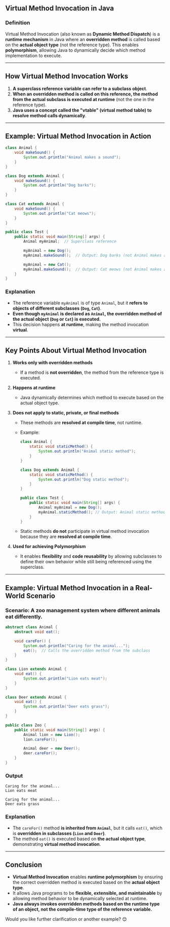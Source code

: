 ## **Virtual Method Invocation in Java**

### **Definition**

Virtual Method Invocation (also known as **Dynamic Method Dispatch**) is a **runtime mechanism** in Java where an **overridden method** is called based on the **actual object type** (not the reference type). This enables **polymorphism**, allowing Java to dynamically decide which method implementation to execute.

---

## **How Virtual Method Invocation Works**

1. **A superclass reference variable can refer to a subclass object**.
2. **When an overridden method is called on this reference, the method from the actual subclass is executed at runtime** (not the one in the reference type).
3. **Java uses a concept called the "vtable" (virtual method table) to resolve method calls dynamically**.

---

## **Example: Virtual Method Invocation in Action**

```java
class Animal {
    void makeSound() {
        System.out.println("Animal makes a sound");
    }
}

class Dog extends Animal {
    void makeSound() {
        System.out.println("Dog barks");
    }
}

class Cat extends Animal {
    void makeSound() {
        System.out.println("Cat meows");
    }
}

public class Test {
    public static void main(String[] args) {
        Animal myAnimal;  // Superclass reference

        myAnimal = new Dog();
        myAnimal.makeSound();  // Output: Dog barks (not Animal makes a sound)

        myAnimal = new Cat();
        myAnimal.makeSound();  // Output: Cat meows (not Animal makes a sound)
    }
}
```

### **Explanation**

- The reference variable `myAnimal` is of type `Animal`, but it **refers to objects of different subclasses (`Dog`, `Cat`)**.
- **Even though `myAnimal` is declared as `Animal`, the overridden method of the actual object (`Dog` or `Cat`) is executed.**
- This decision happens **at runtime**, making the method invocation **virtual**.

---

## **Key Points About Virtual Method Invocation**

1. **Works only with overridden methods**

   - If a method is **not overridden**, the method from the reference type is executed.

2. **Happens at runtime**

   - Java dynamically determines which method to execute based on the actual object type.

3. **Does not apply to static, private, or final methods**

   - These methods are **resolved at compile time**, not runtime.
   - Example:

     ```java
     class Animal {
         static void staticMethod() {
             System.out.println("Animal static method");
         }
     }

     class Dog extends Animal {
         static void staticMethod() {
             System.out.println("Dog static method");
         }
     }

     public class Test {
         public static void main(String[] args) {
             Animal myAnimal = new Dog();
             myAnimal.staticMethod(); // Output: Animal static method (Not Dog's method)
         }
     }
     ```

   - Static methods **do not** participate in virtual method invocation because they are **resolved at compile time**.

4. **Used for achieving Polymorphism**
   - It enables **flexibility** and **code reusability** by allowing subclasses to define their own behavior while still being referenced using the superclass.

---

## **Example: Virtual Method Invocation in a Real-World Scenario**

### **Scenario:** A zoo management system where different animals eat differently.

```java
abstract class Animal {
    abstract void eat();

    void careFor() {
        System.out.println("Caring for the animal...");
        eat();  // Calls the overridden method from the subclass
    }
}

class Lion extends Animal {
    void eat() {
        System.out.println("Lion eats meat");
    }
}

class Deer extends Animal {
    void eat() {
        System.out.println("Deer eats grass");
    }
}

public class Zoo {
    public static void main(String[] args) {
        Animal lion = new Lion();
        lion.careFor();

        Animal deer = new Deer();
        deer.careFor();
    }
}
```

### **Output**

```
Caring for the animal...
Lion eats meat

Caring for the animal...
Deer eats grass
```

### **Explanation**

- The `careFor()` method **is inherited from `Animal`**, but it calls `eat()`, which is **overridden in subclasses (`Lion` and `Deer`)**.
- The method `eat()` is executed based on **the actual object type**, demonstrating **virtual method invocation**.

---

## **Conclusion**

- **Virtual Method Invocation** enables **runtime polymorphism** by ensuring the correct overridden method is executed based on the **actual object type**.
- It allows Java programs to be **flexible, extensible, and maintainable** by allowing method behavior to be dynamically selected at runtime.
- **Java always invokes overridden methods based on the runtime type of an object, not the compile-time type of the reference variable.**

Would you like further clarification or another example? 😊
